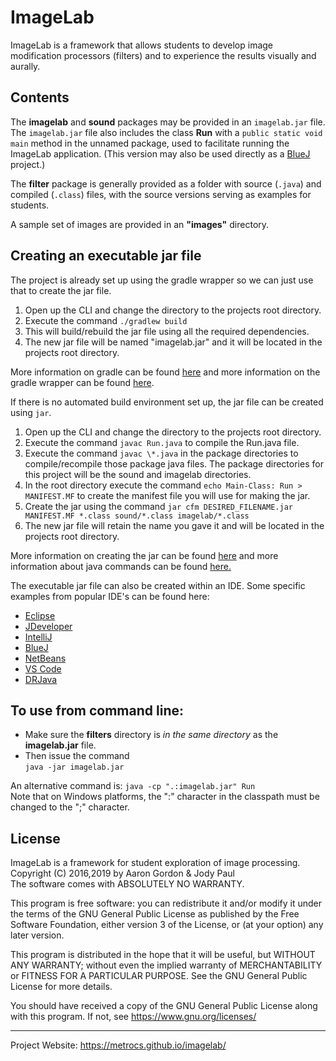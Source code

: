 # ImageLab

ImageLab is a framework that allows students to develop
image modification processors (filters) and to experience
the results visually and aurally.

## Contents
The __imagelab__ and __sound__ packages may be provided in an `imagelab.jar` file.
The `imagelab.jar` file also includes the class __Run__ with a `public static void main` method in the unnamed package, used to facilitate running the ImageLab application.
(This version may also be used directly as a [BlueJ](http://bluej.org) project.)

The __filter__ package is generally provided as a folder with source (`.java`) and compiled (`.class`) files, with the source versions serving as examples for students.

A sample set of images are provided in an __"images"__ directory.

## Creating an executable jar file
The project is already set up using the gradle wrapper so we can just use that to create the jar file.
1. Open up the CLI and change the directory to the projects root directory.
2. Execute the command `./gradlew build`
3. This will build/rebuild the jar file using all the required dependencies.
4. The new jar file will be named "imagelab.jar" and it will be located in the projects root directory.

More information on gradle can be found [here](https://docs.gradle.org/current/userguide/userguide.html) and more information on the gradle wrapper can be found [here](https://docs.gradle.org/current/userguide/gradle_wrapper.html).

If there is no automated build environment set up, the jar file can be created using `jar`.
1. Open up the CLI and change the directory to the projects root directory.
2. Execute the command `javac Run.java` to compile the Run.java file.
3. Execute the command `javac \*.java` in the package directories to compile/recompile those package java files. The package directories for this project will be the sound and imagelab directories.
4. In the root directory execute the command `echo Main-Class: Run > MANIFEST.MF` to create the manifest file you will use for making the jar.
5. Create the jar using the command `jar cfm DESIRED_FILENAME.jar MANIFEST.MF *.class sound/*.class imagelab/*.class`
6. The new jar file will retain the name you gave it and will be located in the projects root directory.

More information on creating the jar can be found [here](https://docs.oracle.com/javase/tutorial/deployment/jar/build.html) and more information about java commands can be found [here.](https://docs.oracle.com/en/java/javase/15/docs/specs/man/index.html)

The executable jar file can also be created within an IDE. Some specific examples from popular IDE's can be found here:
- [Eclipse](https://support.smartbear.com/alertsite/docs/monitors/web/selenium/export-eclipse-java-project-as-runnable-jar.html)
- [JDeveloper](https://www.albinsblog.com/2014/12/building-executable-jar-file-with.html)
- [IntelliJ](https://www.jetbrains.com/help/idea/compiling-applications.html#package_into_jar)
- [BlueJ](https://bluej.org/tutorial/tutorial-v4.pdf)
- [NetBeans](https://netbeans.org/kb/articles/javase-deploy.html)
- [VS Code](https://code.visualstudio.com/docs/java/java-project)
- [DRJava](http://drjava.org/index.php?page=docs/user/ch04.html)

## To use from command line:  
* Make sure the __filters__ directory is _in the same directory_ as the __imagelab.jar__ file.
* Then issue the command  
`java -jar imagelab.jar`  
  
An alternative command is:
`java -cp ".:imagelab.jar" Run`  
Note that on Windows platforms, the ":" character in the classpath must be changed to the ";" character.

## License

ImageLab is a framework for student exploration of image processing.  
Copyright (C) 2016,2019 by Aaron Gordon & Jody Paul  
The software comes with ABSOLUTELY NO WARRANTY.
 
This program is free software: you can redistribute it and/or modify
it under the terms of the GNU General Public License as published by
the Free Software Foundation, either version 3 of the License, or
(at your option) any later version.

This program is distributed in the hope that it will be useful,
but WITHOUT ANY WARRANTY; without even the implied warranty of
MERCHANTABILITY or FITNESS FOR A PARTICULAR PURPOSE.  See the
GNU General Public License for more details.

You should have received a copy of the GNU General Public License
along with this program.  If not, see https://www.gnu.org/licenses/

___

Project Website: https://metrocs.github.io/imagelab/
